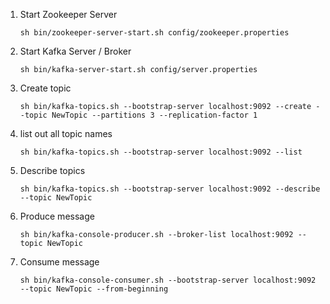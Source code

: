 1. Start Zookeeper Server

   ```sh bin/zookeeper-server-start.sh config/zookeeper.properties```

2. Start Kafka Server / Broker

   ```sh bin/kafka-server-start.sh config/server.properties```

3. Create topic

   ```sh bin/kafka-topics.sh --bootstrap-server localhost:9092 --create --topic NewTopic --partitions 3 --replication-factor 1```

4. list out all topic names

   ``` sh bin/kafka-topics.sh --bootstrap-server localhost:9092 --list ```

5. Describe topics

   ``` sh bin/kafka-topics.sh --bootstrap-server localhost:9092 --describe --topic NewTopic ```

6. Produce message

   ```sh bin/kafka-console-producer.sh --broker-list localhost:9092 --topic NewTopic```

7. Consume message

   ``` sh bin/kafka-console-consumer.sh --bootstrap-server localhost:9092 --topic NewTopic --from-beginning ```

